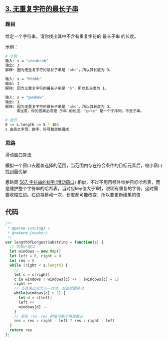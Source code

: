 ## [3. 无重复字符的最长子串](https://leetcode-cn.com/problems/longest-substring-without-repeating-characters/)
### 题目
给定一个字符串，请你找出其中不含有重复字符的 最长子串 的长度。

示例：
```sh
# 示例
输入: s = "abcabcbb"
输出: 3 
解释: 因为无重复字符的最长子串是 "abc"，所以其长度为 3。

输入: s = "bbbbb"
输出: 1
解释: 因为无重复字符的最长子串是 "b"，所以其长度为 1。

输入: s = "pwwkew"
输出: 3
解释: 因为无重复字符的最长子串是 "wke"，所以其长度为 3。
     请注意，你的答案必须是 子串 的长度，"pwke" 是一个子序列，不是子串。

# 提示
0 <= s.length <= 5 * 104
s 由英文字母、数字、符号和空格组成
```
### 思路
滑动窗口算法

模拟一个窗口去覆盖选择的范围，当范围内存在符合条件的目标元素后，缩小窗口找到最优解

思路同 [567. 字符串的排列(滑动窗口)](https://github.com/kricn/web-notes/blob/master/dataStructureAndAlgorithm/leetcode/567.%20%E5%AD%97%E7%AC%A6%E4%B8%B2%E7%9A%84%E6%8E%92%E5%88%97.md) 相似，不过不用再额外维护目标哈希表，而是维护整个字符串的哈希表，当对应key值大于1时，说明有重复的字符，这时需要收缩左边。右边每移动一次，长度都可能改变，所以要更新结果的值
## 代码
```javascript
/**
 * @param {string} s
 * @return {number}
 */
var lengthOfLongestSubstring = function(s) {
  // 初始化窗口
  let windows = new Map()
  let left = 0, right = 0
  let res = 0
  while (right < s.length) {
    // 
    let c = s[right]
    c in windows ? windows[c] ++ : (windows[c] = 1)
    right ++
    // 当其值出现大于一次时，左边就要移动
    while(windows[c] > 1) {
      let d = s[left]
      left ++
      windows[d] --
    }
    // 更新 res，res 的值可能不再是最长
    res = res > right - left ? res : right - left
  }
  return res
};
```


